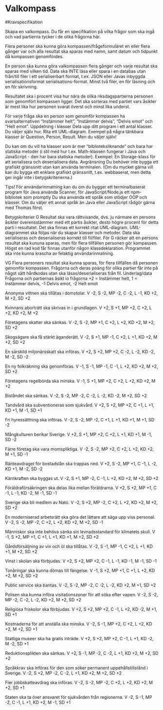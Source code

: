 # Valkompass
#Kravspecifikation

Skapa en valkompass.
Du får en specifikation på vilka frågor som ska ingå och vad partierna tycker i de olika frågorna här.

Flera personer ska kunna göra kompassen/frågeformuläret en eller flera gånger var och alla resultat ska sparas med namn, samt datum och tidpunkt då kompassen genomfördes.

En person ska kunna göra valkompassen flera gånger och varje resultat ska sparas med vilken tid.
Data ska INTE läsa eller spara i en databas utan från/till filer i ett serialiserbart format, t.ex. JSON eller Javas inbyggda serialisationsformat serialisations-format. Minst två filer, en för läsning och en för skrivning.

Resultatet ska i procent visa hur nära de olika riksdagspartierna personen som genomfört kompassen ligger. Det ska sorteras med partiet vars åsikter är mest lika hur personen svarat överst och minst lika underst.

För varje fråga ska en person som genomför kompassen ha svarsalternativen “Instämmer helt”, “Instämmer delvis”, “Delvis emot” och “Helt emot”.
Uppdelning i klasser
Dela upp ditt program i ett antal klasser. Du väljer själv hur. Rita ett UML-diagram.
Exempel på några tänkbara klasser är Question, Person, Result. Men du väljer själv!

Du kan om du vill ha klasser som är mer “biblioteksliknande” och bara har statiska metoder (i stil med hur t.ex. Math-klassen fungerar i Java och JavaScript - den har bara statiska metoder). Exempel: En Storage-klass för att serialisera och deserialisera data.
Avgränsning
Du behöver inte bygga ett grafiskt gränssnitt utan kan använda terminalen. (Om du mycket gärna vill kan du bygga ett enklare grafiskt gränssnitt, t.ex. webbaserat, men detta ger ingår inte i betygskriterierna.)

Tips! För användarinmatning kan du om du bygger ett terminalbaserat program för Java använda Scanner, för JavaScript/Node.js ett npm-bibliotek som promptly
Du ska använda ett språk som stödjer OOP och klasser. Om du väljer ett annat språk än Java eller JavaScript rådgör gärna med Thomas först.

Betygskriterier
G
Resultat ska vara rättvisande, dvs. ju närmare en persons åsikter överensstämmer med ett partis åsikter, desto högre procent för detta parti i resultatet.
Det ska finnas ett korrekt ritat UML-diagram.
UML-diagrammet ska följas när du skapar klasser och metoder.
Data ska serialiseras och deserialiseras korrekt till fil/filer.
För G räcker att en persons resultat ska kununa sparas, men för flera tillfällen personen gör kompassen.
Högst en rad kod får finnas utanför någon klassdeklaration.
Programmet ska inte kunna krascha av felaktig användarinmatning.

VG
Flera personers resultat ska kunna sparas, för flera tillfällen då personen genomför kompassen.
Frågorna och deras poäng för olika partier får inte på något sätt hårdkodas utan ska läsas/deserialiseras från fil.
Underlag/data
Frågorna och partiernas åsikt io frågorna
+2 = Instämmer helt, 1 = Instämmer delvis, -1 Delvis emot, -2 Helt emot

Anonyma vittnen ska tillåtas i domstolar. 
V -2, S -2, MP -2, C -2, L -1, KD +2, M +2, SD +2

Kvinnans aborträtt ska skrivas in i grundlagen. 
V +2, S +1, MP +2, C +2, L +2, KD +2, M +2

Företagens skatter ska sänkas. 
V -2, S -2, MP +1, C +2, L +2, KD +2, M +2, SD +2

Skogsägare ska få stärkt äganderätt. 
V -2, S +1, MP -1, C +2, L +1, KD +2, M +2, SD +2

En särskild miljonärsskatt ska införas. 
V +2, S +2, MP +2, C -2, L -2, KD -2, M -2, SD -2

En ny folkräkning ska genomföras. 
V -1, S -1, MP -1, C -1, L +2, KD +2, M +2, SD +2

Företagens regelbörda ska minska. 
V -1, S +1, MP +2, C +2, L +2, KD +2, M +2

Biståndet ska sänkas. 
V -2, S -2, MP -2, C -2, L -2, KD -2, M +2, SD +2

Tandvård ska subventioneras som sjukvård. 
V +2, S +2, MP +2, C +1, L +1, KD +1, M -1, SD +1

Fri hyressättning ska införas. 
V -2, S -2, MP -2, C +1, L +1, KD +1, M +1, SD -2

Mångkulturen berikar Sverige. 
V +2, S +1, MP +2, C +2, L +1, KD +1, M -1, SD -2

Färre företag ska vara momspliktiga. 
V -2, S -2, MP +2, C +2, L +2, KD +2, M +1, SD -1

Ränteavdraget för bostadslån ska trappas ned. 
V +2, S -2, MP +1, C -1, L -2, KD +1, M -2, SD -2

Kärnkraften ska byggas ut. 
V -2, S +1, MP -2, C -1, L +2, KD +2, M +2, SD +2

Föräldraförsäkringen ska delas lika mellan föräldrarna. 
V +2, S +2, MP +1, C -1, L -1, KD -2, M -1, SD -1

Sverige ska bli medlem av Nato. 
V -2, S +2, MP -2, C +2, L +2, KD +2, M +2, SD +2

En moderniserad arbetsrätt ska göra det lättare att säga upp viss personal. 
V -2, S -2, MP -2, C +2, L +2, KD +2, M +2, SD -1

Människor ska inte behöva sänka sin levnadsstandard för klimatets skull. 
V -1, S +2, MP +1, C +1, L +1, KD +1, M +2, SD +2

Gårdsförsäljning av vin och öl ska tillåtas. 
V -2, S -1, MP -1, C +2, L +1, KD +1, M +2, SD +2

Vinst i skolan ska förbjudas. 
V +2, S +2, MP +2, C -1, L -1, KD -1, M -1, SD -1

Tonåringar ska kunna dömas till fängelse. 
V -1, S +2, MP +1, C +1, L +2, KD +2, M +2, SD +2

Public service ska bantas. 
V -2, S -2, MP -2, C -2, L -2, KD +2, M +1, SD +2

Polisen ska kunna införa visitationszoner för att söka efter vapen. 
V -2, S -2, MP -2, C -2, L -2, KD +2, M +2, SD +2

Religiösa friskolor ska förbjudas. 
V +2, S +2, MP +2, C -1, L +2, KD -2, M +1, SD +1

Kostnaderna för att anställa ska minska. 
V -2, S -1, MP +2, C +2, L +2, KD +2, M +2, SD +1

Statliga museer ska ha gratis inträde. 
V +2, S +2, MP +2, C -1, L +1, KD -2, M -2, SD +1

Reduktionsplikten ska sänkas. 
V +2, S -1, MP -2, C -2, L +1, KD +2, M +2, SD +2

Språkkrav ska införas för den som söker permanent uppehållstillstånd i Sverige. 
V -2, S +2, MP -2, C -2, L +1, KD +2, M +2, SD +2

Fler jobbskatteavdrag ska införas. 
V -2, S -2, MP -2, C +2, L +2, KD +2, M +2, SD +1

Staten ska ta över ansvaret för sjukvården från regionerna. 
V -2, S -1, MP -2, C -1, L +1, KD +2, M -1, SD +1


